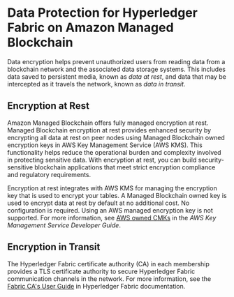 # Data Protection for Hyperledger Fabric on Amazon Managed Blockchain<a name="managed-blockchain-data-protection"></a>

Data encryption helps prevent unauthorized users from reading data from a blockchain network and the associated data storage systems\. This includes data saved to persistent media, known as *data at rest*, and data that may be intercepted as it travels the network, known as *data in transit*\.

## Encryption at Rest<a name="managed-blockchain-encryption-at-rest"></a>

Amazon Managed Blockchain offers fully managed encryption at rest\. Managed Blockchain encryption at rest provides enhanced security by encrypting all data at rest on peer nodes using Managed Blockchain owned encryption keys in AWS Key Management Service \(AWS KMS\)\. This functionality helps reduce the operational burden and complexity involved in protecting sensitive data\. With encryption at rest, you can build security\-sensitive blockchain applications that meet strict encryption compliance and regulatory requirements\.

Encryption at rest integrates with AWS KMS for managing the encryption key that is used to encrypt your tables\. A Managed Blockchain owned key is used to encrypt data at rest by default at no additional cost\. No configuration is required\. Using an AWS managed encryption key is not supported\. For more information, see [AWS owned CMKs](https://docs.aws.amazon.com/kms/latest/developerguide/concepts.html#aws-owned-cmk) in the *AWS Key Management Service Developer Guide*\.

## Encryption in Transit<a name="managed-blockchain-encryption-in-transit"></a>

The Hyperledger Fabric certificate authority \(CA\) in each membership provides a TLS certificate authority to secure Hyperledger Fabric communication channels in the network\. For more information, see the [Fabric CA's User Guide](https://hyperledger-fabric-ca.readthedocs.io/en/release-1.4/users-guide.html) in Hyperledger Fabric documentation\.
